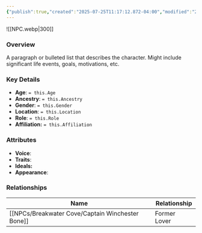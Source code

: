 ```yaml
---
{"publish":true,"created":"2025-07-25T11:17:12.872-04:00","modified":"2025-07-27T17:21:11.894-04:00","published":"2025-07-27T17:21:11.894-04:00","cssclasses":"","Age":null,"Ancestry":null,"Gender":null,"Location":null,"Role":null,"Affiliation":null,"Appearances":["[[21 The Crimsonclaw Bounty]]"]}
---
```



![[NPC.webp\|300]]

### Overview
A paragraph or bulleted list that describes the character. Might include significant life events, goals, motivations, etc.

### Key Details
- **Age**: `= this.Age`
- **Ancestry**: `= this.Ancestry`
- **Gender**: `= this.Gender`
- **Location**: `= this.Location`
- **Role**: `= this.Role`
- **Affiliation:** `= this.Affiliation`

### Attributes
- **Voice**: 
- **Traits**: 
- **Ideals:** 
- **Appearance**: 

### Relationships

| Name                        | Relationship |
| --------------------------- | ------------ |
| [[NPCs/Breakwater Cove/Captain Winchester Bone]] | Former Lover |

